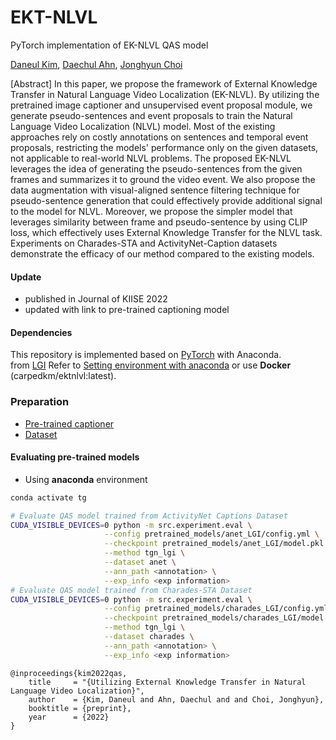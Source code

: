 EKT-NLVL
=====
PyTorch implementation of EK-NLVL QAS model



[Daneul Kim](flytodk98@gm.gist.ac.kr), [Daechul Ahn](daechulahn@gm.gist.ac.kr), [Jonghyun Choi](jc@yonsei.ac.kr)

[Abstract]
In this paper, we propose the framework of External Knowledge Transfer in Natural Language Video Localization (EK-NLVL). By utilizing the pretrained image captioner and unsupervised event proposal module, we generate pseudo-sentences and event proposals to train the Natural Language Video Localization (NLVL) model. Most of the existing approaches rely on costly annotations on sentences and temporal event proposals, restricting the models' performance only on the given datasets, not applicable to real-world NLVL problems.
The proposed EK-NLVL leverages the idea of generating the pseudo-sentences from the given frames and summarizes it to ground the video event.
We also propose the data augmentation with visual-aligned sentence filtering technique for pseudo-sentence generation that could effectively provide additional signal to the model for NLVL.
Moreover, we propose the simpler model that leverages similarity between frame and pseudo-sentence by using CLIP loss, which effectively uses External Knowledge Transfer for the NLVL task.
Experiments on Charades-STA and ActivityNet-Caption datasets demonstrate the efficacy of our method compared to the existing models.

#### Update
- published in Journal of KIISE 2022
- updated with link to pre-trained captioning model

#### Dependencies
This repository is implemented based on [PyTorch](http://pytorch.org/) with Anaconda.</br> from [LGI](https://github.com/JonghwanMun/LGI4temporalgrounding)
Refer to [Setting environment with anaconda](anaconda_environment.md) or use **Docker** (carpedkm/ektnlvl:latest).

### Preparation
- [Pre-trained captioner](https://github.com/carpedkm/EKT-NLVL_vidcaps)
- [Dataset](https://github.com/JonghwanMun/LGI4temporalgrounding)

#### Evaluating pre-trained models
* Using **anaconda** environment
```bash
conda activate tg

# Evaluate QAS model trained from ActivityNet Captions Dataset
CUDA_VISIBLE_DEVICES=0 python -m src.experiment.eval \
                     --config pretrained_models/anet_LGI/config.yml \
                     --checkpoint pretrained_models/anet_LGI/model.pkl \
                     --method tgn_lgi \
                     --dataset anet \
                     --ann_path <annotation> \
                     --exp_info <exp information>
# Evaluate QAS model trained from Charades-STA Dataset
CUDA_VISIBLE_DEVICES=0 python -m src.experiment.eval \
                     --config pretrained_models/charades_LGI/config.yml \
                     --checkpoint pretrained_models/charades_LGI/model.pkl \
                     --method tgn_lgi \
                     --dataset charades \
                     --ann_path <annotation> \
                     --exp_info <exp information>
```


```
@inproceedings{kim2022qas,
    title     = "{Utilizing External Knowledge Transfer in Natural Language Video Localization}",
    author    = {Kim, Daneul and Ahn, Daechul and and Choi, Jonghyun},
    booktitle = {preprint},
    year      = {2022}
}
```
